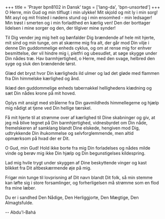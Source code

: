 +++
title = 'Prayer bpn8102 in Dansk'
tags = ['lang-da', 'bpn-unsorted']
+++
O Herre, min Gud og min tilflugt i min ulykke! Mit skjold og mit ly i min sorg! Mit asyl og mit fristed i nødens stund og i min ensomhed - min ledsager! Min trøst i smerten og i min forladthed en kærlig ven! Den der borttager lidelsen i mine sorger og den, der tilgiver mine synder!

Til Dig vender jeg mig helt og bønfalder Dig brændende af hele mit hjerte, mit sind og min tunge, om at skærme mig fra alt, der går mod Din vilje i denne Din guddommelige enheds cyklus, og om at rense mig for enhver besmittelse, der vil hindre mig i, pletfri og ubesudlet, at søge skygge under Din nådes træ. Hav barmhjertighed, o Herre, med den svage, helbred den syge og sluk den brændende tørst.

Glæd det bryst hvor Din kærligheds ild ulmer og lad det gløde med flammen fra Din himmelske kærlighed og ånd.

Iklæd den guddommelige enheds tabernakkel hellighedens klædning og sæt Din nådes krone på mit hoved.

Oplys mit ansigt med strålerne fra Din gavmildheds himmellegeme og hjælp mig nådigt at tjene ved Din hellige tærskel.

Få mit hjerte til at strømme over af kærlighed til Dine skabninger og giv, at jeg må blive tegnet på Din barmhjertighed, vidnesbyrdet om Din nåde, fremelskeren af samklang blandt Dine elskede, hengiven mod Dig, udtrykkende Din ihukommelse og selvforglemmende, men altid opmærksom på hvad der er Dit.

O Gud, min Gud! Hold ikke borte fra mig Din forladelses og nådes milde vinde og berøv mig ikke Din hjælp og Din begunstigelses kildespring.

Lad mig hvile trygt under skyggen af Dine beskyttende vinger og kast blikket fra Dit altbeskærmende øje på mig.

Frigør min tunge til lovprisning af Dit navn blandt Dit folk, så min stemme kan løfte sig i store forsamlinger, og forherligelsen må strømme som en flod fra mine læber.

Du er i sandhed Den Nådige, Den Herliggjorte, Den Mægtige, Den Almagtsfulde.

-- Abdu'l-Bahá
